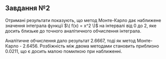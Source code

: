 ## Завдання №2

Отримані результати показують, що метод Монте-Карло дає наближене
значення інтеграла функції $\( f(x) = x^2 \)$ на інтервалі від 0 до 2, яке
досить близьке до точного аналітичного обчислення інтеграла.

Аналітичне обчислення дало результат 2.6667, тоді як метод Монте-Карло - 2.6456.
Розбіжність між двома методами становить приблизно 0.0211, що є
досить малою помилкою при наближенні.